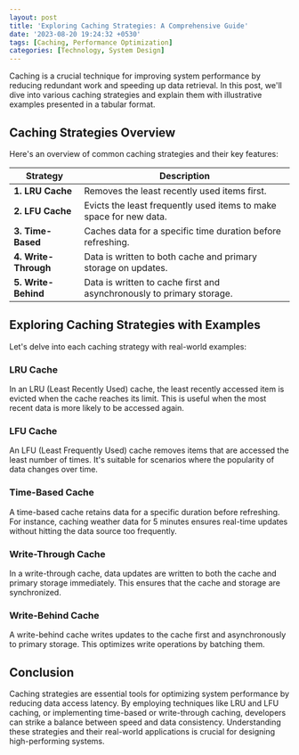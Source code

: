 ```yaml
---
layout: post
title: 'Exploring Caching Strategies: A Comprehensive Guide'
date: '2023-08-20 19:24:32 +0530'
tags: [Caching, Performance Optimization]
categories: [Technology, System Design]
---
```


Caching is a crucial technique for improving system performance by reducing redundant work and speeding up data retrieval. In this post, we'll dive into various caching strategies and explain them with illustrative examples presented in a tabular format.

## Caching Strategies Overview

Here's an overview of common caching strategies and their key features:

| Strategy         | Description                                                                               |
|------------------|-------------------------------------------------------------------------------------------|
| **1. LRU Cache** | Removes the least recently used items first.                                            |
| **2. LFU Cache** | Evicts the least frequently used items to make space for new data.                       |
| **3. Time-Based**| Caches data for a specific time duration before refreshing.                             |
| **4. Write-Through**| Data is written to both cache and primary storage on updates.                           |
| **5. Write-Behind** | Data is written to cache first and asynchronously to primary storage.                   |

## Exploring Caching Strategies with Examples

Let's delve into each caching strategy with real-world examples:

### LRU Cache

In an LRU (Least Recently Used) cache, the least recently accessed item is evicted when the cache reaches its limit. This is useful when the most recent data is more likely to be accessed again.

### LFU Cache

An LFU (Least Frequently Used) cache removes items that are accessed the least number of times. It's suitable for scenarios where the popularity of data changes over time.

### Time-Based Cache

A time-based cache retains data for a specific duration before refreshing. For instance, caching weather data for 5 minutes ensures real-time updates without hitting the data source too frequently.

### Write-Through Cache

In a write-through cache, data updates are written to both the cache and primary storage immediately. This ensures that the cache and storage are synchronized.

### Write-Behind Cache

A write-behind cache writes updates to the cache first and asynchronously to primary storage. This optimizes write operations by batching them.

## Conclusion

Caching strategies are essential tools for optimizing system performance by reducing data access latency. By employing techniques like LRU and LFU caching, or implementing time-based or write-through caching, developers can strike a balance between speed and data consistency. Understanding these strategies and their real-world applications is crucial for designing high-performing systems.
